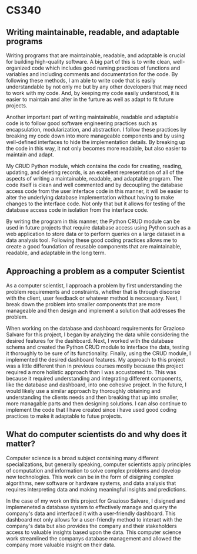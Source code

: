 # CS340
## Writing maintainable, readable, and adaptable programs
Writing programs that are maintainable, readable, and adaptable is crucial for building high-quality software. A big part of this is to write clean, well-organized code which includes good naming practices of functions and variables and including comments and documentation for the code. By following these methods, I am able to write code that is easily understandable by not only me but by any other developers that may need to work with my code. And, by keeping my code easily understood, it is easier to maintain and alter in the furture as well as adapt to fit future projects. 

Another important part of writing maintainable, readable and adaptable code is to follow good software engineering practices such as encapsulation, modularization, and abstraction. I follow these practices by breaking my code down into more manageable components and by using well-defined interfaces to hide the implementation details. By breaking up the code in this way, it not only becomes more readable, but also easier to maintain and adapt.

My CRUD Python module, which contains the code for creating, reading, updating, and deleting records, is an excellent representation of all of the aspects of writing a maintainable, readable, and adaptable program. The code itself is clean and well commented and by decoupling the database access code from the user interface code in this manner, it will be easier to alter the underlying database implementation without having to make changes to the interface code. Not only that but it allows for testing of the database access code in isolation from the interface code. 

By writing the program in this manner, the Python CRUD module can be used in future projects that require database access using Python such as a web application to store data or to perform queries on a large dataset in a data analysis tool. Following these good coding practices allows me to create a good foundation of reusable components that are maintainable, readable, and adaptable in the long term.

## Approaching a problem as a computer Scientist
As a computer scientist, I approach a problem by first understanding the problem requirements and constraints, whether that is through discorse with the client, user feedback or whatever method is neccessary. Next, I break down the problem into smaller components that are more manageable and then design and implement a solution that addresses the problem.

When working on the database and dashboard requirements for Grazioso Salvare for this project, I began by analyzing the data while considering the desired features for the dashboard. Next, I worked with the database schema and created the Python CRUD module to interface the data, testing it thoroughly to be sure of its functionality. Finally, using the CRUD module, I implemented the desired dashboard features. My approach to this project was a little different than in previous courses mostly because this project required a more holistic approach than I was accustomed to. This was because it required understanding and integrating different components, like the database and dashboard, into one cohesive project. In the future, I would likely use a similar approach by thoroughly obtaining and understanding the clients needs and then breaking that up into smaller, more managable parts and then designing solutions. I can also continue to implement the code that I have created since i have used good coding practices to make it adaptable to futue projects.

## What do computer scientists do and why does it matter?
Computer science is a broad subject containing many different specializations, but generally speaking, computer scientists apply principles of computation and information to solve complex problems and develop new technologies. This work can be in the form of disigning complex algorithms, new software or hardware systems, and data analysis that requires interpreting data and making meaningful insights and predictions.

In the case of my work on this project for Grazioso Salvare, I disigned and implemeneted a database system to effectively manage and query the company's data and interfaced it with a user-friendly dashboard. This dashboard not only allows for a user-friendly method to interact with the company's data but also provides the company and their stakeholders access to valuable insights based upon the data. This computer science work streamlined the companys database management and allowed the company more valuable insight on their data.
